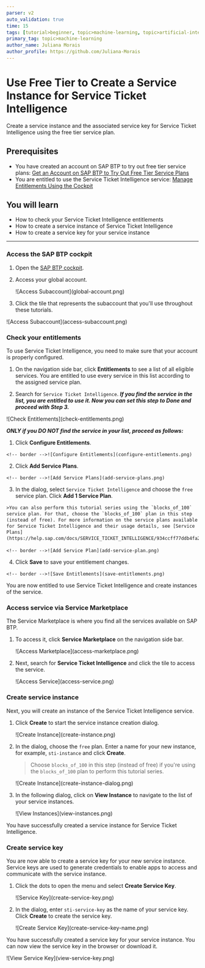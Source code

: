 ```yaml
---
parser: v2
auto_validation: true
time: 15
tags: [tutorial>beginner, topic>machine-learning, topic>artificial-intelligence, topic>cloud, software-product>sap-business-technology-platform, software-product>sap-ai-business-services, software-product>service-ticket-intelligence, tutorial>free-tier]
primary_tag: topic>machine-learning
author_name: Juliana Morais
author_profile: https://github.com/Juliana-Morais
---
```


# Use Free Tier to Create a Service Instance for Service Ticket Intelligence
<!-- description --> Create a service instance and the associated service key for Service Ticket Intelligence using the free tier service plan.

## Prerequisites
- You have created an account on SAP BTP to try out free tier service plans: [Get an Account on SAP BTP to Try Out Free Tier Service Plans](btp-free-tier-account)
- You are entitled to use the Service Ticket Intelligence service: [Manage Entitlements Using the Cockpit](btp-cockpit-entitlements)

## You will learn
  - How to check your Service Ticket Intelligence entitlements
  - How to create a service instance of Service Ticket Intelligence
  - How to create a service key for your service instance

---

### Access the SAP BTP cockpit


1. Open the [SAP BTP cockpit](https://account.hana.ondemand.com/cockpit#/home/allaccounts).

2. Access your global account.

    <!-- border -->![Access Subaccount](global-account.png)

3. Click the tile that represents the subaccount that you'll use throughout these tutorials.

<!-- border -->![Access Subaccount](access-subaccount.png)



### Check your entitlements


To use Service Ticket Intelligence, you need to make sure that your account is properly configured.

1. On the navigation side bar, click **Entitlements** to see a list of all eligible services. You are entitled to use every service in this list according to the assigned service plan.

2. Search for `Service Ticket Intelligence`. ***If you find the service in the list, you are entitled to use it. Now you can set this step to **Done** and proceed with Step 3.***

<!-- border -->![Check Entitlements](check-entitlements.png)

***ONLY if you DO NOT find the service in your list, proceed as follows:***

  1.  Click **Configure Entitlements**.

    <!-- border -->![Configure Entitlements](configure-entitlements.png)

  2.  Click **Add Service Plans**.

    <!-- border -->![Add Service Plans](add-service-plans.png)

  3.  In the dialog, select `Service Ticket Intelligence` and choose the `free` service plan. Click **Add 1 Service Plan**.

    >You can also perform this tutorial series using the `blocks_of_100` service plan. For that, choose the `blocks_of_100` plan in this step (instead of free). For more information on the service plans available for Service Ticket Intelligence and their usage details, see [Service Plans](https://help.sap.com/docs/SERVICE_TICKET_INTELLIGENCE/934ccff77ddb4fa2bf268a0085984db0/12e4b770e0d741a3911a5b196bf383f8.html).

    <!-- border -->![Add Service Plan](add-service-plan.png)

  4.  Click **Save** to save your entitlement changes.

    <!-- border -->![Save Entitlements](save-entitlements.png)

You are now entitled to use Service Ticket Intelligence and create instances of the service.



### Access service via Service Marketplace


The Service Marketplace is where you find all the services available on SAP BTP.

1.  To access it, click **Service Marketplace** on the navigation side bar.

    <!-- border -->![Access Marketplace](access-marketplace.png)

2.  Next, search for **Service Ticket Intelligence** and click the tile to access the service.

    <!-- border -->![Access Service](access-service.png)



### Create service instance


Next, you will create an instance of the Service Ticket Intelligence service.

1. Click **Create** to start the service instance creation dialog.

    <!-- border -->![Create Instance](create-instance.png)

2. In the dialog, choose the `free` plan. Enter a name for your new instance, for example, `sti-instance` and click **Create**.

    >Choose `blocks_of_100` in this step (instead of free) if you're using the `blocks_of_100` plan to perform this tutorial series.

    <!-- border -->![Create Instance](create-instance-dialog.png)

3. In the following dialog, click on **View Instance** to navigate to the list of your service instances.

    <!-- border -->![View Instances](view-instances.png)

You have successfully created a service instance for Service Ticket Intelligence.



### Create service key


You are now able to create a service key for your new service instance. Service keys are used to generate credentials to enable apps to access and communicate with the service instance.

1. Click the dots to open the menu and select **Create Service Key**.

    <!-- border -->![Service Key](create-service-key.png)

2. In the dialog, enter `sti-service-key` as the name of your service key. Click **Create** to create the service key.

    <!-- border -->![Create Service Key](create-service-key-name.png)

You have successfully created a service key for your service instance. You can now view the service key in the browser or download it.

<!-- border -->![View Service Key](view-service-key.png)




